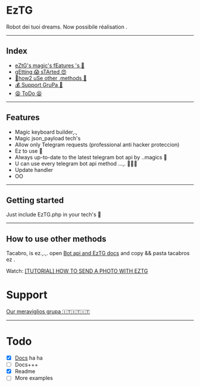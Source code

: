 # EzTG
Robot dei tuoi dreams. Now possibile réalisation .

---
## Index
* [eZtG's magic's fEatures 's 💋](#features)
* [gEtting 😱 sTArted 😍](#getting-started)
* [👺how2 uSe other ,methods 🤩](#how-to-use-other-methods)
* [💰 Support GruPa 🤑](#support)
* [😩 ToDo 😫](#todo)

---
## Features
* Magic keyboard builder,.,
* Magic json_payload tech's
* Allow only Telegram requests (professional anti hacker proteccion)
* Ez to use 🤥
* Always up-to-date to the latest telegram bot api by ..magics 🤩
* U can use every telegram bot api method ...,. 🤩🤩🤩
* Update handler
* OO

---
## Getting started
Just include EzTG.php in your tech's 💋

---
## How to use other methods
Tacabro, is ez.,.,. open [Bot api and EzTG docs](https://core.telegram.org/bots/api) and copy && pasta tacabros ez .

Watch: [[TUTORIAL] HOW TO SEND A PHOTO WITH EZTG](https://youtu.be/l7dSa7KS1S0)

# Support
[Our meraviglios grupa 🇮🇹🇮🇹🇮🇹](https://t.me/joinchat/HIyPnk3GQ7525LpP62yIWA)

---
# Todo
- [x] [Docs](https://core.telegram.org/bots/api) ha ha 
- [ ] Docs+++
- [x] Readme
- [ ] More examples
